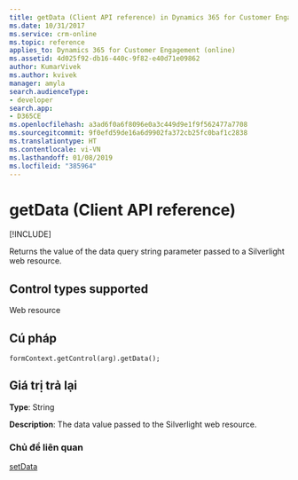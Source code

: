 ```yaml
---
title: getData (Client API reference) in Dynamics 365 for Customer Engagement| MicrosoftDocs
ms.date: 10/31/2017
ms.service: crm-online
ms.topic: reference
applies_to: Dynamics 365 for Customer Engagement (online)
ms.assetid: 4d025f92-db16-440c-9f82-e40d71e09862
author: KumarVivek
ms.author: kvivek
manager: amyla
search.audienceType:
- developer
search.app:
- D365CE
ms.openlocfilehash: a3ad6f0a6f8096e0a3c449d9e1f9f562477a7708
ms.sourcegitcommit: 9f0efd59de16a6d9902fa372cb25fc0baf1c2838
ms.translationtype: HT
ms.contentlocale: vi-VN
ms.lasthandoff: 01/08/2019
ms.locfileid: "385964"
---
```

# <a name="getdata-client-api-reference"></a>getData (Client API reference)

[!INCLUDE[](../../../../includes/cc_applies_to_update_9_0_0.md)]

Returns the value of the data query string parameter passed to a Silverlight web resource. 

## <a name="control-types-supported"></a>Control types supported

Web resource

## <a name="syntax"></a>Cú pháp
 
`formContext.getControl(arg).getData();`

## <a name="return-value"></a>Giá trị trả lại

**Type**: String

**Description**: The data value passed to the Silverlight web resource.


### <a name="related-topics"></a>Chủ đề liên quan

[setData](setData.md)
